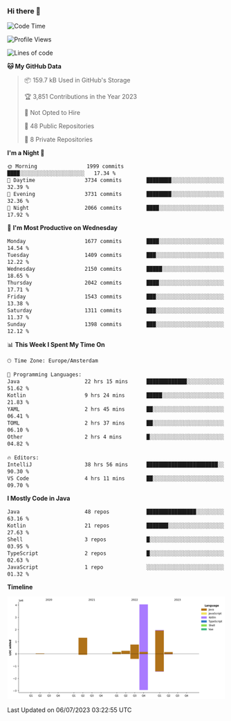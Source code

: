 ### Hi there 👋


<!--START_SECTION:waka-->
![Code Time](http://img.shields.io/badge/Code%20Time-3%2C328%20hrs%206%20mins-blue)

![Profile Views](http://img.shields.io/badge/Profile%20Views-12-blue)

![Lines of code](https://img.shields.io/badge/From%20Hello%20World%20I%27ve%20Written-8.7%20million%20lines%20of%20code-blue)

**🐱 My GitHub Data** 

> 📦 159.7 kB Used in GitHub's Storage 
 > 
> 🏆 3,851 Contributions in the Year 2023
 > 
> 🚫 Not Opted to Hire
 > 
> 📜 48 Public Repositories 
 > 
> 🔑 8 Private Repositories 
 > 
**I'm a Night 🦉** 

```text
🌞 Morning                1999 commits        ████░░░░░░░░░░░░░░░░░░░░░   17.34 % 
🌆 Daytime                3734 commits        ████████░░░░░░░░░░░░░░░░░   32.39 % 
🌃 Evening                3731 commits        ████████░░░░░░░░░░░░░░░░░   32.36 % 
🌙 Night                  2066 commits        ████░░░░░░░░░░░░░░░░░░░░░   17.92 % 
```
📅 **I'm Most Productive on Wednesday** 

```text
Monday                   1677 commits        ████░░░░░░░░░░░░░░░░░░░░░   14.54 % 
Tuesday                  1409 commits        ███░░░░░░░░░░░░░░░░░░░░░░   12.22 % 
Wednesday                2150 commits        █████░░░░░░░░░░░░░░░░░░░░   18.65 % 
Thursday                 2042 commits        ████░░░░░░░░░░░░░░░░░░░░░   17.71 % 
Friday                   1543 commits        ███░░░░░░░░░░░░░░░░░░░░░░   13.38 % 
Saturday                 1311 commits        ███░░░░░░░░░░░░░░░░░░░░░░   11.37 % 
Sunday                   1398 commits        ███░░░░░░░░░░░░░░░░░░░░░░   12.12 % 
```


📊 **This Week I Spent My Time On** 

```text
🕑︎ Time Zone: Europe/Amsterdam

💬 Programming Languages: 
Java                     22 hrs 15 mins      █████████████░░░░░░░░░░░░   51.62 % 
Kotlin                   9 hrs 24 mins       █████░░░░░░░░░░░░░░░░░░░░   21.83 % 
YAML                     2 hrs 45 mins       ██░░░░░░░░░░░░░░░░░░░░░░░   06.41 % 
TOML                     2 hrs 37 mins       ██░░░░░░░░░░░░░░░░░░░░░░░   06.10 % 
Other                    2 hrs 4 mins        █░░░░░░░░░░░░░░░░░░░░░░░░   04.82 % 

🔥 Editors: 
IntelliJ                 38 hrs 56 mins      ███████████████████████░░   90.30 % 
VS Code                  4 hrs 11 mins       ██░░░░░░░░░░░░░░░░░░░░░░░   09.70 % 
```

**I Mostly Code in Java** 

```text
Java                     48 repos            ████████████████░░░░░░░░░   63.16 % 
Kotlin                   21 repos            ███████░░░░░░░░░░░░░░░░░░   27.63 % 
Shell                    3 repos             █░░░░░░░░░░░░░░░░░░░░░░░░   03.95 % 
TypeScript               2 repos             █░░░░░░░░░░░░░░░░░░░░░░░░   02.63 % 
JavaScript               1 repo              ░░░░░░░░░░░░░░░░░░░░░░░░░   01.32 % 
```



**Timeline**

![Lines of Code chart](https://raw.githubusercontent.com/powercasgamer/powercasgamer/master/assets/bar_graph.png)


 Last Updated on 06/07/2023 03:22:55 UTC
<!--END_SECTION:waka-->
